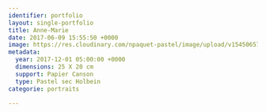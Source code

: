 ```yaml
---
identifier: portfolio
layout: single-portfolio
title: Anne-Marie
date: 2017-06-09 15:55:50 +0000
image: https://res.cloudinary.com/npaquet-pastel/image/upload/v1545065759/Anne-Marie-pastel-20-X-25-cm-2017.jpg
metadata:
  year: 2017-12-01 05:00:00 +0000
  dimensions: 25 X 20 cm
  support: Papier Canson
  type: Pastel sec Holbein
categorie: portraits

---
```

